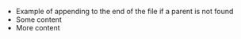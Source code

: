 - Example of appending to the end of the file if a parent is not found
- Some content
- More content
